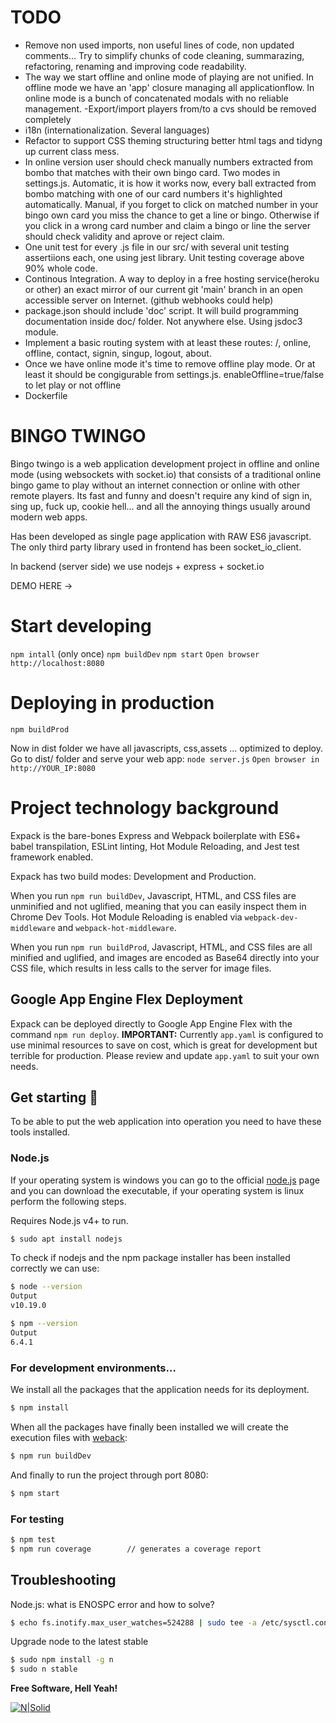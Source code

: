 # TODO
- Remove non used imports, non useful lines of code, non updated comments... Try to simplify chunks of code cleaning, summarazing, refactoring, renaming and improving code readability.  
- The way we start offline and online mode of playing are not unified. In offline mode we have an 'app' closure managing all applicationflow. In online mode is a bunch of concatenated modals with no reliable management.
-Export/import players from/to a cvs should be removed completely
- i18n (internationalization. Several languages)
- Refactor to support CSS theming structuring better html tags and tidyng up current class mess.
- In online version user should check manually numbers extracted from bombo that matches with their own bingo card. Two modes in settings.js. Automatic, it is how it works now, every ball extracted from bombo matching with one of our card numbers it's highlighted automatically. Manual, if you forget to click on matched number in your bingo own card you miss the chance to get a line or bingo. Otherwise if you click in a wrong card number and claim a bingo or line the server should check validity and aprove or reject claim.
- One unit test for every .js file in our src/ with several unit testing assertiions each, one using jest library. Unit testing coverage above 90% whole code.
- Continous Integration. A way to deploy in a free hosting service(heroku or other) an exact mirror of our current git 'main' branch in an open accessible server on Internet. (github webhooks could help)
- package.json should include 'doc' script. It will build programming documentation inside doc/ folder. Not anywhere else. Using jsdoc3 module.
- Implement a basic routing system with at least these routes: /, online, offline, contact, signin, singup, logout, about.
- Once we have online mode it's time to remove offline play mode. Or at least it should be congigurable from settings.js. enableOffline=true/false to let play or not offline
- Dockerfile


# BINGO TWINGO
Bingo twingo is a web application development project in offline and online mode (using websockets with socket.io) that consists of a traditional online bingo game to play without an internet connection or online with other remote players. Its fast and funny and doesn't require any kind of sign in, sing up, fuck up, cookie hell... and all the annoying things usually around modern web apps.

Has been developed as single page application with RAW ES6 javascript. The only third party library used in frontend has been socket_io_client.

In backend (server side) we use nodejs + express + socket.io

DEMO HERE ->


# Start developing
`npm intall`   (only once)
`npm buildDev`
`npm start`
`Open browser http://localhost:8080`
 

# Deploying in production 
`npm buildProd`

Now in dist folder we have all javascripts, css,assets ... optimized to deploy.
Go to dist/ folder and serve your web app:
`node server.js`
`Open browser in http://YOUR_IP:8080`


# Project technology background 

Expack is the bare-bones Express and Webpack boilerplate with ES6+ babel transpilation, ESLint linting, Hot Module Reloading, and Jest test framework enabled.

Expack has two build modes: Development and Production.

When you run `npm run buildDev`, Javascript, HTML, and CSS files are unminified and not uglified, meaning that you can easily inspect them in Chrome Dev Tools. Hot Module Reloading is enabled via `webpack-dev-middleware` and `webpack-hot-middleware`. 

When you run `npm run buildProd`, Javascript, HTML, and CSS files are all minified and uglified, and images are encoded as Base64 directly into your CSS file, which results in less calls to the server for image files.

## Google App Engine Flex Deployment

Expack can be deployed directly to Google App Engine Flex with the command `npm run deploy`. **IMPORTANT:** Currently `app.yaml` is configured to use minimal resources to save on cost, which is great for development but terrible for production. Please review and update `app.yaml` to suit your own needs.

## Get starting 🚀
To be able to put the web application into operation you need to have these tools installed.

### Node.js
If your operating system is windows you can go to the official [node.js][nodejs] page and you can download the executable, if your operating system is linux perform the following steps.

Requires Node.js v4+ to run.
```sh
$ sudo apt install nodejs
```

To check if nodejs and the npm package installer has been installed correctly we can use:
```sh
$ node --version
Output
v10.19.0

$ npm --version
Output
6.4.1
```

### For development environments…

We install all the packages that the application needs for its deployment.
``` sh
$ npm install
```
When all the packages have finally been installed we will create the execution files with [weback][webpack]:
``` sh
$ npm run buildDev
```
And finally to run the project through port 8080:
``` sh
$ npm start
```
### For testing
``` sh
$ npm test
$ npm run coverage        // generates a coverage report
```

## Troubleshooting

Node.js: what is ENOSPC error and how to solve?
``` sh
$ echo fs.inotify.max_user_watches=524288 | sudo tee -a /etc/sysctl.conf && sudo sysctl -p
```

Upgrade node to the latest stable
``` sh
$ sudo npm install -g n
$ sudo n stable
```
**Free Software, Hell Yeah!**

   [nodejs]: <https://nodejs.org/es/>
   [webpack]: <https://webpack.js.org/>


[![N|Solid](https://lh3.googleusercontent.com/proxy/lV8-HvS-mrklSXCb96a9BHsa-oEQFD9vtc4xrAMRkJUfL1Rjc09PTSPbWg_WQV2PaWHlLDmI3rtHe4Au4bzB4qrOAJ5EsdCyzomxkUlma7L4l9qZrQXt6C0_IWlXt4uUtCY0j0iud64B6gfulTmkUnc-msves_E)](https://nodesource.com/products/nsolid)
